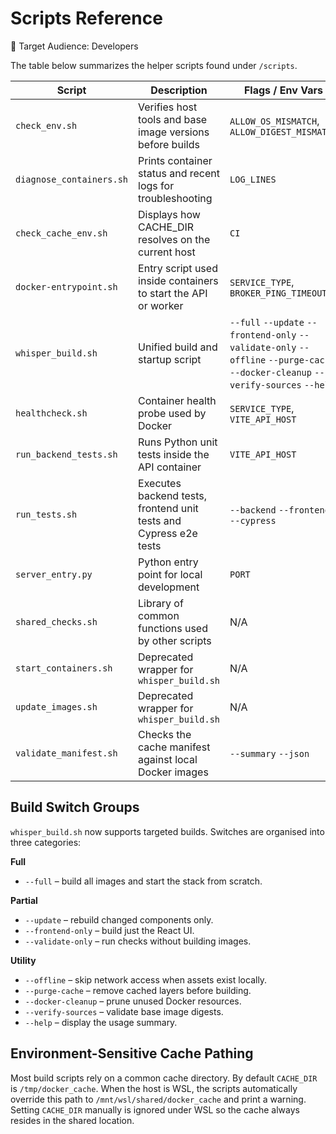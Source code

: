 # Scripts Reference

👤 Target Audience: Developers

The table below summarizes the helper scripts found under `/scripts`.

| Script | Description | Flags / Env Vars | Example | Notes |
| --- | --- | --- | --- | --- |
| `check_env.sh` | Verifies host tools and base image versions before builds | `ALLOW_OS_MISMATCH`, `ALLOW_DIGEST_MISMATCH` | `scripts/check_env.sh` | Fails if required cache files or Docker are missing |
| `diagnose_containers.sh` | Prints container status and recent logs for troubleshooting | `LOG_LINES` | `scripts/diagnose_containers.sh` | Useful when containers fail to start |
| `check_cache_env.sh` | Displays how CACHE_DIR resolves on the current host | `CI` | `scripts/check_cache_env.sh` | Helps verify WSL overrides |
| `docker-entrypoint.sh` | Entry script used inside containers to start the API or worker | `SERVICE_TYPE`, `BROKER_PING_TIMEOUT` | Invoked automatically by Docker | Creates log under `/app/logs/entrypoint.log` |
| `whisper_build.sh` | Unified build and startup script | `--full` `--update` `--frontend-only` `--validate-only` `--offline` `--purge-cache` `--docker-cleanup` `--verify-sources` `--help` | `sudo scripts/whisper_build.sh` | Logs to `logs/whisper_build.log`; sets `CACHE_DIR` automatically under WSL |
| `healthcheck.sh` | Container health probe used by Docker | `SERVICE_TYPE`, `VITE_API_HOST` | Invoked by Docker healthcheck | Exits non-zero when API or worker is unhealthy |
| `run_backend_tests.sh` | Runs Python unit tests inside the API container | `VITE_API_HOST` | `scripts/run_backend_tests.sh` | Requires Docker Compose stack to be running |
| `run_tests.sh` | Executes backend tests, frontend unit tests and Cypress e2e tests | `--backend` `--frontend` `--cypress` | `scripts/run_tests.sh --backend` | Logs saved to `logs/full_test.log` |
| `server_entry.py` | Python entry point for local development | `PORT` | `python scripts/server_entry.py` | Starts Uvicorn with settings from `.env` |
| `shared_checks.sh` | Library of common functions used by other scripts | N/A | Sourced by other scripts | Not executed directly |
| `start_containers.sh` | Deprecated wrapper for `whisper_build.sh` | N/A | `scripts/start_containers.sh` | Redirects to new script |
| `update_images.sh` | Deprecated wrapper for `whisper_build.sh` | N/A | `scripts/update_images.sh` | Redirects to new script |
| `validate_manifest.sh` | Checks the cache manifest against local Docker images | `--summary` `--json` | `scripts/validate_manifest.sh --summary` | Detects mismatches between cached and installed versions |

## Build Switch Groups

`whisper_build.sh` now supports targeted builds. Switches are organised into three categories:

**Full**
- `--full` – build all images and start the stack from scratch.

**Partial**
- `--update` – rebuild changed components only.
- `--frontend-only` – build just the React UI.
- `--validate-only` – run checks without building images.

**Utility**
- `--offline` – skip network access when assets exist locally.
- `--purge-cache` – remove cached layers before building.
- `--docker-cleanup` – prune unused Docker resources.
- `--verify-sources` – validate base image digests.
- `--help` – display the usage summary.

## Environment-Sensitive Cache Pathing

Most build scripts rely on a common cache directory. By default `CACHE_DIR`
is `/tmp/docker_cache`. When the host is WSL, the scripts automatically
override this path to `/mnt/wsl/shared/docker_cache` and print a warning.
Setting `CACHE_DIR` manually is ignored under WSL so the cache always resides
in the shared location.<!-- # Codex-verified: CACHE_DIR documentation matches set_cache_dir -->

